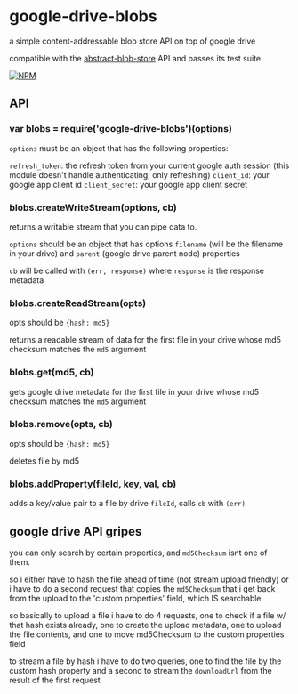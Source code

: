 # google-drive-blobs

a simple content-addressable blob store API on top of google drive

compatible with the [abstract-blob-store](https://github.com/maxogden/abstract-blob-store) API and passes its test suite

[![NPM](https://nodei.co/npm/google-drive-blobs.png)](https://nodei.co/npm/google-drive-blobs/)

## API

### var blobs = require('google-drive-blobs')(options)

`options` must be an object that has the following properties:

`refresh_token`: the refresh token from your current google auth session (this module doesn't handle authenticating, only refreshing)
`client_id`: your google app client id
`client_secret`: your google app client secret

### blobs.createWriteStream(options, cb)

returns a writable stream that you can pipe data to. 

`options` should be an object that has options `filename` (will be the filename in your drive) and `parent` (google drive parent node) properties

`cb` will be called with `(err, response)` where `response` is the response metadata

### blobs.createReadStream(opts)

opts should be `{hash: md5}`

returns a readable stream of data for the first file in your drive whose md5 checksum matches the `md5` argument

### blobs.get(md5, cb)

gets google drive metadata for the first file in your drive whose md5 checksum matches the `md5` argument

### blobs.remove(opts, cb)

opts should be `{hash: md5}`
 
deletes file by md5

### blobs.addProperty(fileId, key, val, cb)

adds a key/value pair to a file by drive `fileId`, calls `cb` with `(err)`

## google drive API gripes

you can only search by certain properties, and `md5Checksum` isnt one of them. 

so i either have to hash the file ahead of time (not stream upload friendly) 
or i have to do a second request that copies the `md5Checksum` that i get back from the upload to the 'custom properties' field, which IS searchable

so basically to upload a file i have to do 4 requests, one to check if a file w/ that hash exists already, one to create the upload metadata, one to upload the file contents, and one to move md5Checksum to the custom properties field

to stream a file by hash i have to do two queries, one to find the file by the custom hash property and a second to stream the `downloadUrl` from the result of the first request
